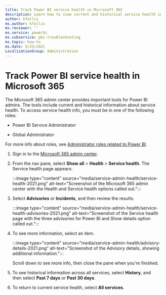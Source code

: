 ```yaml
---
title: Track Power BI service health in Microsoft 365
description: Learn how to view current and historical service health in the Microsoft 365 admin center.
author: kfollis
ms.author: kfollis
ms.reviewer: ''
ms.service: powerbi
ms.subservice: pbi-troubleshooting
ms.topic: how-to
ms.date: 5/25/2021
LocalizationGroup: Administration
---
```


# Track Power BI service health in Microsoft 365

The Microsoft 365 admin center provides important tools for Power BI admins. The tools include current and historical information about service health. To access service health info, you must be in one of the following roles:

* Power BI Service Administrator

* Global Administrator

For more info about roles, see [Administrator roles related to Power BI](service-admin-administering-power-bi-in-your-organization.md#administrator-roles-related-to-power-bi).

1. Sign in to the [Microsoft 365 admin center](https://portal.office.com/adminportal).

1. From the nav pane, select **Show all** > **Health** > **Service health**. The Service health page appears:

    :::image type="content" source="media/service-admin-health/service-health-2021.png" alt-text="Screenshot of the Microsoft 365 admin center with the Health and Service health options called out.":::

1. Select **Advisories** or **Incidents**, and then review the results.

    :::image type="content" source="media/service-admin-health/service-health-advisories-2021.png" alt-text="Screenshot of the Service health page with the three advisories for Power BI and Show details option called out.":::

1. To see more information, select an item.

    :::image type="content" source="media/service-admin-health/advisory-details-2021.png" alt-text="Screenshot of the Advisory details, showing additional information.":::

    Scroll down to see more info, then close the pane when you're finished.

1. To see historical information across all services, select  **History**, and then select **Past 7 days** or **Past 30 days**.

1. To return to current service health, select **All services**.
